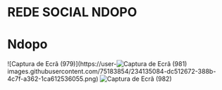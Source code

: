 # REDE SOCIAL NDOPO
# Ndopo
![Captura de Ecrã (979)](https://user-![Captura de Ecrã (981)](https://user-images.githubusercontent.com/75183854/234135120-4f5e5f9d-495d-44cb-8773-aada6f12b9e4.png)
images.githubusercontent.com/75183854/234135084-dc512672-388b-4c7f-a362-1ca612536055.png)
![Captura de Ecrã (982)](https://user-images.githubusercontent.com/75183854/234135136-1cac5dd1-9b4f-4059-acfc-e00d3f9c067d.png)
